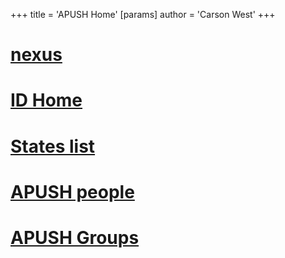 +++
 title = 'APUSH Home'
[params]
	author = 'Carson West'
+++
# [nexus](./../nexus/)
# [ID Home](./../id-home/)
# [States list](./../states-list/)
# [APUSH people](./../apush-people/)

# [APUSH Groups](./../apush-groups/)

